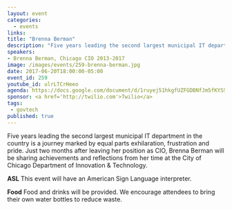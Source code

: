 ```yaml
---
layout: event
categories: 
  - events
links:
title: "Brenna Berman"
description: "Five years leading the second largest municipal IT department in the country is a journey marked by equal parts exhilaration, frustration and pride.  Just two months after leaving her position as CIO, Brenna Berman will be sharing achievements and reflections from her time at the City of Chicago Department of Innovation & Technology."
speakers:
- Brenna Berman, Chicago CIO 2013-2017
image: /images/events/259-brenna-berman.jpg
date: 2017-06-20T18:00:00-05:00
event_id: 259
youtube_id: ulrLTCrHeeo
agenda: https://docs.google.com/document/d/1ruyej51hkgfUZFGDBNfJm5fKYSSG5Gd46XFFiU6rtxA/edit?usp=sharing
sponsor: <a href='http://twilio.com'>Twilio</a>
tags: 
 - govtech
published: true
---
```


Five years leading the second largest municipal IT department in the country is a journey marked by equal parts exhilaration, frustration and pride.  Just two months after leaving her position as CIO, Brenna Berman will be sharing achievements and reflections from her time at the City of Chicago Department of Innovation & Technology.

**ASL** This event will have an American Sign Language interpreter.

**Food** Food and drinks will be provided. We encourage attendees to bring their own water bottles to reduce waste.